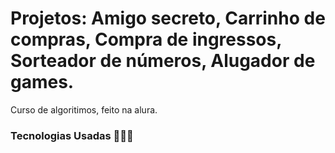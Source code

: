 # Projetos: Amigo secreto, Carrinho de compras, Compra de ingressos, Sorteador de números, Alugador de games.
Curso de algoritimos, feito na alura.

### Tecnologias Usadas 🧑🏽‍💻


